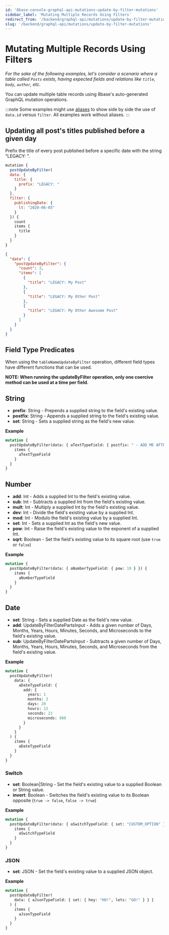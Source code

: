```yaml
---
id: '8base-console-graphql-api-mutations-update-by-filter-mutations'
sidebar_label: 'Mutating Multiple Records Using Filters'
redirect_from: '/backend/graphql-api/mutations/update-by-filter-mutations'
slug: '/backend/graphql-api/mutations/update-by-filter-mutations'
---
```


# Mutating Multiple Records Using Filters

_For the sake of the following examples, let's consider a scenario where a table called `Posts` exists, having expected fields and relations like `title`, `body`, `author`, etc._

You can update multiple table records using 8base's auto-generated GraphQL mutation operations.

:::note
Some examples might use [aliases](/projects/backend/graphql-api/#aliases) to show side by side the use of `data.id` versus `filter`. All examples work without aliases.
:::

## Updating all post's titles published before a given day

Prefix the title of every post published before a specific date with the string "LEGACY: ".

```javascript
mutation {
  postUpdateByFilter(
  data: {
    title: {
      prefix: "LEGACY: "
    }
  },
  filter: {
    publishingDate: {
      lt: "2020-06-05"
    }
  }) {
    count
    items {
      title
    }
  }
}
```

```json
{
  "data": {
    "postUpdateByFilter": {
      "count": 3,
      "items": [
        {
          "title": "LEGACY: My Post"
        },
        {
          "title": "LEGACY: My Other Post"
        },
        {
          "title": "LEGACY: My Other Awesome Post"
        }
      ]
    }
  }
}
```

## Field Type Predicates

When using the `tableNameUpdateByFilter` operation, different field types have different functions that can be used.

**NOTE: When running the updateByFilter operation, only one coercive method can be used at a time per field.**

## String

- **prefix**: String - Prepends a supplied string to the field's existing value.
- **postfix**: String - Appends a supplied string to the field's existing value.
- **set**: String - Sets a supplied string as the field's new value.

**Example**

```graphql
mutation {
  postUpdateByFilter(data: { aTextTypeField: { postfix: " - ADD ME AFTER" } }) {
    items {
      aTextTypeField
    }
  }
}
```

## Number

- **add**: Int - Adds a supplied Int to the field's existing value.
- **sub**: Int - Subtracts a supplied Int from the field's existing value.
- **mult**: Int - Multiply a supplied Int by the field's existing value.
- **dev**: Int - Divide the field's existing value by a supplied Int.
- **mod**: Int - Modulo the field's existing value by a supplied Int.
- **set**: Int - Sets a supplied Int as the field's new value.
- **pow**: Int - Raise the field's existing value to the exponent of a supplied Int.
- **sqrt**: Boolean - Set the field's existing value to its square root (use `true` or `false`)

**Example**

```graphql
mutation {
  postUpdateByFilter(data: { aNumberTypeField: { pow: 10 } }) {
    items {
      aNumberTypeField
    }
  }
}
```

## Date

- **set**: String - Sets a supplied Date as the field's new value.
- **add**: UpdateByFilterDatePartsInput - Adds a given number of Days, Months, Years, Hours, Minutes, Seconds, and Microseconds to the field's existing value.
- **sub**: UpdateByFilterDatePartsInput - Subtracts a given number of Days, Months, Years, Hours, Minutes, Seconds, and Microseconds from the field's existing value.

**Example**

```graphql
mutation {
  postUpdateByFilter(
    data: {
      aDateTypeField: {
        add: {
          years: 1
          months: 3
          days: 20
          hours: 13
          seconds: 22
          microseconds: 980
        }
      }
    }
  ) {
    items {
      aDateTypeField
    }
  }
}
```

### Switch

- **set**: Boolean|String - Set the field's existing value to a supplied Boolean or String value.
- **invert**: Boolean - Switches the field's existing value to its Boolean opposite (`true -> false`, `false -> true`)

**Example**

```graphql
mutation {
  postUpdateByFilter(data: { aSwitchTypeField: { set: "CUSTOM_OPTION" } }) {
    items {
      aSwitchTypeField
    }
  }
}
```

### JSON

- **set**: JSON - Set the field's existing value to a supplied JSON object.

**Example**

```graphql
mutation {
  postUpdateByFilter(
    data: { aJsonTypeField: { set: { hey: "HO!", lets: "GO!" } } }
  ) {
    items {
      aJsonTypeField
    }
  }
}
```
